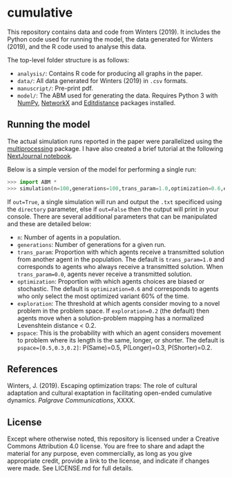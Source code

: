 # cumulative
This repository contains data and code from Winters (2019). It includes the Python code used for running the model, the data generated for Winters (2019), and the R code used to analyse this data.

The top-level folder structure is as follows:

* `analysis/`: Contains R code for producing all graphs in the paper.
* `data/`:  All data generated for Winters (2019) in `.csv` formats.
* `manuscript/`: Pre-print pdf.
* `model/`: The ABM used for generating the data. Requires Python 3 with [NumPy](https://numpy.org/), [NetworkX](https://networkx.github.io/) and [Editdistance](https://github.com/aflc/editdistance) packages installed.

## Running the model
The actual simulation runs reported in the paper were parallelized using the [multiprocessing](https://docs.python.org/3/library/multiprocessing.html) package. I have also created a brief tutorial at the following [NextJournal notebook](https://nextjournal.com).

Below is a simple version of the model for performing a single run:
```python
>>> import ABM *
>>> simulation(n=100,generations=100,trans_param=1.0,optimization=0.6,exploration=0.2,directory='output.txt',run=0,out='False',pspace=[0.5,0.3,0.2])
```

If `out=True`, a single simulation will run and output the `.txt` specificed using the `directory` parameter, else if `out=False` then the output will print in your console. There are several additional parameters that can be manipulated and these are detailed below:

* `n`: Number of agents in a population.
* `generations`: Number of generations for a given run.
* `trans_param`: Proportion with which agents receive a transmitted solution from another agent in the population. The default is `trans_param=1.0` and corresponds to agents who always receive a transmitted solution. When `trans_param=0.0`, agents never receive a transmitted solution.
* `optimization`: Proportion with which agents choices are biased or stochastic. The default is `optimization=0.6` and corresponds to agents who only select the most optimized variant 60% of the time. 
* `exploration`: The threshold at which agents consider moving to a novel problem in the problem space. If `exploration=0.2` (the default) then agents move when a solution-problem mapping has a normalized Levenshtein distance < 0.2.
* `pspace`: This is the probability with which an agent considers movement to problem where its length is the same, longer, or shorter. The default is `pspace=[0.5,0.3,0.2]`: P(Same)=0.5, P(Longer)=0.3, P(Shorter)=0.2.

## References
Winters, J. (2019). Escaping optimization traps: The role of cultural adaptation and cultural exaptation in facilitating open-ended cumulative dynamics. *Palgrave Communications*, XXXX.

License
-------

Except where otherwise noted, this repository is licensed under a Creative Commons Attribution 4.0 license. You are free to share and adapt the material for any purpose, even commercially, as long as you give appropriate credit, provide a link to the license, and indicate if changes were made. See LICENSE.md for full details.
